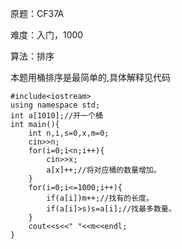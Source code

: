 原题：CF37A

难度：入门，1000

算法：排序

本题用桶排序是最简单的,具体解释见代码

```
#include<iostream>
using namespace std;
int a[1010];//开一个桶
int main(){
    int n,i,s=0,x,m=0;
    cin>>n;
    for(i=0;i<n;i++){
        cin>>x;
        a[x]++;//将对应桶的数量增加。
    }
    for(i=0;i<=1000;i++){
        if(a[i])m++;//找有的长度。
        if(a[i]>s)s=a[i];//找最多数量。
    }
    cout<<s<<" "<<m<<endl;
}
```